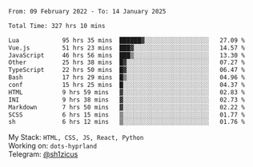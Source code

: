 <!--START_SECTION:waka-->

```txt
From: 09 February 2022 - To: 14 January 2025

Total Time: 327 hrs 10 mins

Lua            95 hrs 35 mins  ██████▓░░░░░░░░░░░░░░░░░░   27.09 %
Vue.js         51 hrs 23 mins  ███▓░░░░░░░░░░░░░░░░░░░░░   14.57 %
JavaScript     46 hrs 56 mins  ███▒░░░░░░░░░░░░░░░░░░░░░   13.30 %
Other          25 hrs 38 mins  █▓░░░░░░░░░░░░░░░░░░░░░░░   07.27 %
TypeScript     22 hrs 50 mins  █▓░░░░░░░░░░░░░░░░░░░░░░░   06.47 %
Bash           17 hrs 29 mins  █▒░░░░░░░░░░░░░░░░░░░░░░░   04.96 %
conf           15 hrs 25 mins  █░░░░░░░░░░░░░░░░░░░░░░░░   04.37 %
HTML           9 hrs 59 mins   ▓░░░░░░░░░░░░░░░░░░░░░░░░   02.83 %
INI            9 hrs 38 mins   ▓░░░░░░░░░░░░░░░░░░░░░░░░   02.73 %
Markdown       7 hrs 50 mins   ▓░░░░░░░░░░░░░░░░░░░░░░░░   02.22 %
SCSS           6 hrs 15 mins   ▒░░░░░░░░░░░░░░░░░░░░░░░░   01.77 %
sh             6 hrs 12 mins   ▒░░░░░░░░░░░░░░░░░░░░░░░░   01.76 %
```

<!--END_SECTION:waka-->
My Stack: `HTML, CSS, JS, React, Python` <br>
Working on: `dots-hyprland` <br>
Telegram: [@sh1zicus](https://t.me/sh1zicus) 

